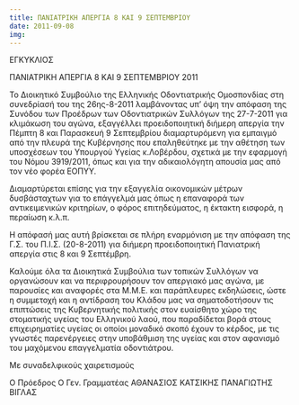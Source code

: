 ```yaml
---
title: ΠΑΝΙΑΤΡΙΚΗ ΑΠΕΡΓΙΑ 8 ΚΑΙ 9 ΣΕΠΤΕΜΒΡΙΟΥ
date: 2011-09-08
img: 
---
```

ΕΓΚΥΚΛΙΟΣ

ΠΑΝΙΑΤΡΙΚΗ ΑΠΕΡΓΙΑ 8 ΚΑΙ 9 ΣΕΠΤΕΜΒΡΙΟΥ 2011

Το Διοικητικό Συμβούλιο της Ελληνικής Οδοντιατρικής Ομοσπονδίας στη συνεδρίασή του της 26ης-8-2011 λαμβάνοντας υπ’ όψη την απόφαση της Συνόδου των Προέδρων των Οδοντιατρικών Συλλόγων της 27-7-2011 για κλιμάκωση του αγώνα, εξαγγέλλει προειδοποιητική διήμερη απεργία την Πέμπτη 8 και Παρασκευή 9 Σεπτεμβρίου διαμαρτυρόμενη για εμπαιγμό από την πλευρά της Κυβέρνησης που επαληθεύτηκε με την αθέτηση των υποσχέσεων του Υπουργού Υγείας κ.Λοβέρδου, σχετικά με την εφαρμογή του Νόμου 3919/2011, όπως και για την αδικαιολόγητη απουσία μας από τον νέο φορέα ΕΟΠΥΥ.

Διαμαρτύρεται επίσης για την εξαγγελία οικονομικών μέτρων δυσβάσταχτων για το επάγγελμά μας όπως η επαναφορά των αντικειμενικών κριτηρίων, ο φόρος επιτηδεύματος, η έκτακτη εισφορά, η περαίωση κ.λ.π.

Η απόφασή μας αυτή βρίσκεται σε πλήρη εναρμόνιση με την απόφαση της Γ.Σ. του Π.Ι.Σ. (20-8-2011) για διήμερη προειδοποιητική Πανιατρική απεργία στις 8 και 9 Σεπτέμβρη.

Καλούμε όλα τα Διοικητικά Συμβούλια των τοπικών Συλλόγων να οργανώσουν και να περιφρουρήσουν τον απεργιακό μας αγώνα, με παρουσίες και αναφορές στα Μ.Μ.Ε. και παράπλευρες εκδηλώσεις, ώστε η συμμετοχή και η αντίδραση του Κλάδου μας να σηματοδοτήσουν τις επιπτώσεις της Κυβερνητικής πολιτικής στον ευαίσθητο χώρο της στοματικής υγείας του Ελληνικού λαού, που παραδίδεται βορά στους επιχειρηματίες υγείας οι οποίοι μοναδικό σκοπό έχουν το κέρδος, με τις γνωστές παρενέργειες στην υποβάθμιση της υγείας και στον αφανισμό του μαχόμενου επαγγελματία οδοντιάτρου.

Με συναδελφικούς χαιρετισμούς

Ο Πρόεδρος                                                       Ο Γεν. Γραμματέας
                                ΑΘΑΝΑΣΙΟΣ ΚΑΤΣΙΚΗΣ                                         ΠΑΝΑΓΙΩΤΗΣ ΒΙΓΛΑΣ          